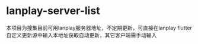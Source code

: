 # lanplay-server-list
本项目为搜集目前可用lanplay服务器地址，不定期更新，可直接在lanplay flutter自定义更新源中输入本地址获取自动更新，其它客户端需手动输入
